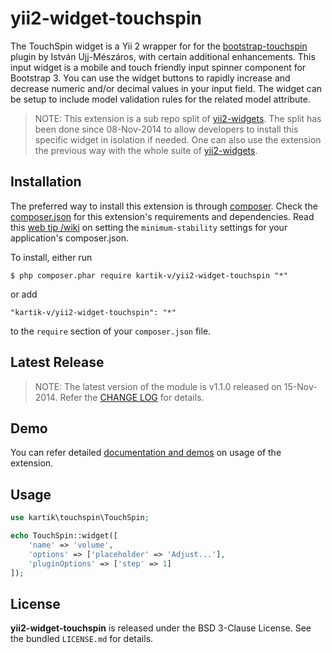 yii2-widget-touchspin
=======================

The TouchSpin widget is a Yii 2 wrapper for for the [bootstrap-touchspin](http://www.virtuosoft.eu/code/bootstrap-touchspin) plugin by István Ujj-Mészáros, with certain additional enhancements. This input widget is a mobile and touch friendly input spinner component for Bootstrap 3. You can use the widget buttons to rapidly increase and decrease numeric and/or decimal values in your input field. The widget can be setup to include model validation rules for the related model attribute.

> NOTE: This extension is a sub repo split of [yii2-widgets](https://github.com/kartik-v/yii2-widgets). The split has been done since 08-Nov-2014 to allow developers to install this specific widget in isolation if needed. One can also use the extension the previous way with the whole suite of [yii2-widgets](http://demos.krajee.com/widgets).

## Installation

The preferred way to install this extension is through [composer](http://getcomposer.org/download/). Check the [composer.json](https://github.com/kartik-v/yii2-widget-touchspin/blob/master/composer.json) for this extension's requirements and dependencies. Read this [web tip /wiki](http://webtips.krajee.com/setting-composer-minimum-stability-application/) on setting the `minimum-stability` settings for your application's composer.json.

To install, either run

```
$ php composer.phar require kartik-v/yii2-widget-touchspin "*"
```

or add

```
"kartik-v/yii2-widget-touchspin": "*"
```

to the ```require``` section of your `composer.json` file.

## Latest Release

> NOTE: The latest version of the module is v1.1.0 released on 15-Nov-2014. Refer the [CHANGE LOG](https://github.com/kartik-v/yii2-widget-touchspin/blob/master/CHANGE.md) for details.

## Demo

You can refer detailed [documentation and demos](http://demos.krajee.com/widget-details/touchspininput) on usage of the extension.

## Usage

```php
use kartik\touchspin\TouchSpin;

echo TouchSpin::widget([
    'name' => 'volume',
    'options' => ['placeholder' => 'Adjust...'],
    'pluginOptions' => ['step' => 1]
]);
```

## License

**yii2-widget-touchspin** is released under the BSD 3-Clause License. See the bundled `LICENSE.md` for details.